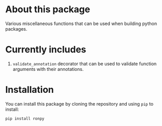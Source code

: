 # About this package
Various miscellaneous functions that can be used when building python packages.

# Currently includes

1) `validate_annotation` decorator that can be used to validate function
   arguments with their annotations.

# Installation

You can install this package by cloning the repository and using `pip` to
install:

```bash
pip install ronpy
```

